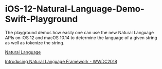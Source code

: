 # iOS-12-Natural-Language-Demo-Swift-Playground

The playground demos how easily one can use the new Natural Language APIs on iOS 12 and macOS 10.14 to determine the language of a given string as well as tokenize the string.

[Natural Language](https://developer.apple.com/documentation/naturallanguage)

[Introducing Natural Language Framework - WWDC2018](https://developer.apple.com/videos/play/wwdc2018/713/)
